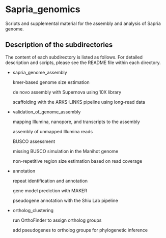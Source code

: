 # Sapria_genomics
Scripts and supplemental material for the assembly and analysis of Sapria genome.

Description of the subdirectories
----------------------
The content of each subdirectory is listed as follows. For detailed description and scripts, please see the README file within each directory.

- sapria_genome_assembly
  
  kmer-based genome size estimation
  
  de novo assembly with Supernova using 10X library
 
  scaffolding with the ARKS-LINKS pipeline using long-read data 
- validation_of_genome_assembly

  mapping Illumina, nanopore, and transcripts to the assembly
  
  assembly of unmapped Illumina reads
  
  BUSCO assessment
  
  missing BUSCO simulation in the Manihot genome
  
  non-repetitive region size estimation based on read coverage
  
- annotation
  
  repeat identification and annotation
  
  gene model prediction with MAKER
  
  pseudogene annotation with the Shiu Lab pipeline
- ortholog_clustering
  
  run OrthoFinder to assign ortholog groups
  
  add pseudogenes to ortholog groups for phylogenetic inference

